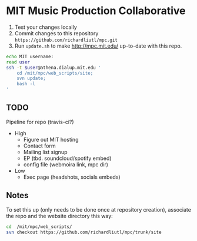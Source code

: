 # MIT Music Production Collaborative

1. Test your changes locally
2. Commit changes to this repository `https://github.com/richardliutl/mpc.git`
3. Run `update.sh` to make http://mpc.mit.edu/ up-to-date with this repo.

```bash
echo MIT username:
read user
ssh -t $user@athena.dialup.mit.edu '
    cd /mit/mpc/web_scripts/site;
    svn update;
    bash -l
'
```

## TODO
Pipeline for repo (travis-ci?)
* High
  * Figure out MIT hosting
  * Contact form
  * Mailing list signup
  * EP (tbd. soundcloud/spotify embed)
  * config file (webmoira link, mpc dir)
* Low
  * Exec page (headshots, socials embeds)


## Notes

To set this up (only needs to be done once at repository creation), associate the repo and the website directory this way:

```bash
cd  /mit/mpc/web_scripts/
svn checkout https://github.com/richardliutl/mpc/trunk/site
```